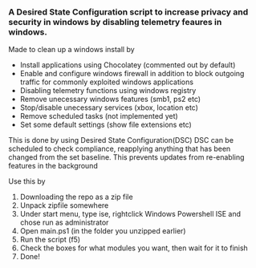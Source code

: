 ### A Desired State Configuration script to increase privacy and security in windows by disabling telemetry feaures in windows.

Made to clean up a windows install by
* Install applications using Chocolatey (commented out by default)
* Enable and configure windows firewall in addition to block outgoing traffic for commonly exploited windows applications
* Disabling telemetry functions using windows registry
* Remove unecessary windows features (smb1, ps2 etc)
* Stop/disable unecessary services (xbox, location etc)
* Remove scheduled tasks (not implemented yet)
* Set some default settings (show file extensions etc)

This is done by using Desired State Configuration(DSC)
DSC can be scheduled to check compliance, reapplying anything
that has been changed from the set baseline. 
This prevents updates from re-enabling features in the background

Use this by 
1. Downloading the repo as a zip file
2. Unpack zipfile somewhere
3. Under start menu, type ise, rightclick Windows Powershell ISE and chose run as administrator
4. Open main.ps1 (in the folder you unzipped earlier)
5. Run the script (f5)
6. Check the boxes for what modules you want, then wait for it to finish
7. Done!